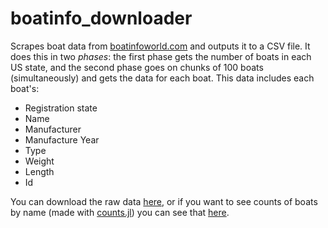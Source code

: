 # boatinfo_downloader

Scrapes boat data from [boatinfoworld.com](https://www.boatinfoworld.com) and outputs it to a CSV file.
It does this in two _phases_: the first phase gets the number of boats in each US state, and the second phase goes on chunks of 100 boats (simultaneously) and gets the data for each boat.
This data includes each boat's:

- Registration state
- Name
- Manufacturer
- Manufacture Year
- Type
- Weight
- Length
- Id

You can download the raw data [here](boatinfoworld_raw.csv), or if you want to see counts of boats by name (made with [counts.jl](counts.jl)) you can see that [here](https://connorcode.com/files/Misc/boatinfoworld_counts.csv).
